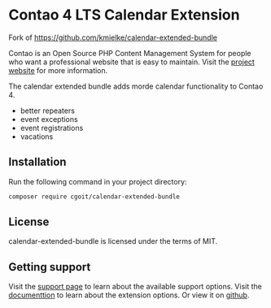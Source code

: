 Contao 4 LTS Calendar Extension
===============================

Fork of https://github.com/kmielke/calendar-extended-bundle

Contao is an Open Source PHP Content Management System for people who want a
professional website that is easy to maintain. Visit the [project website][1]
for more information.

The calendar extended bundle adds morde calendar functionality to Contao 4.
- better repeaters
- event exceptions
- event registrations
- vacations


Installation
------------

Run the following command in your project directory:

```bash
composer require cgoit/calendar-extended-bundle
```


License
-------

calendar-extended-bundle is licensed under the terms of MIT.


Getting support
---------------

Visit the [support page][2] to learn about the available support options.
Visit the [documenttion][3] to learn about the extension options. Or view it on [github][4].

[1]: https://contao.org
[2]: https://community.contao.org/de/forumdisplay.php?160-calendar_extended
[3]: http://de.contaowiki.org/Calendar_extended
[4]: https://github.com/cgoit/calendar-extended-bundle